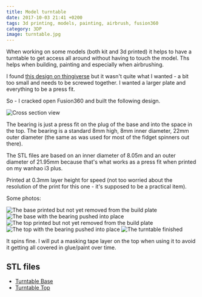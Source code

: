 ```yaml
---
title: Model turntable
date: 2017-10-03 21:41 +0200
tags: 3d printing, models, painting, airbrush, fusion360
category: 3DP
image: turntable.jpg
---
```


When working on some models (both kit and 3d printed) it helps to have a turntable to get access all around without having to touch the model. Ths helps when building, painting and especially when airbrushing.

I found [this design on thingiverse](https://www.thingiverse.com/thing:1662153) but it wasn't quite what I wanted - a bit too small and needs to be screwed together. I wanted a larger plate and everything to be a press fit.

So - I cracked open Fusion360 and built the following design.

![Cross section view](cross-section.png 'Cross section view')

The bearing is just a press fit on the plug of the base and into the space in the top. The bearing is a standard 8mm high, 8mm inner diameter, 22mm outer diameter (the same as was used for most of the fidget spinners out there).

The STL files are based on an inner diameter of 8.05m and an outer diameter of 21.95mm because that's what works as a press fit when printed on my wanhao i3 plus.

Printed at 0.3mm layer height for speed (not too worried about the resolution of the print for this one - it's supposed to be a practical item).

Some photos:

![The base printed but not yet removed from the build plate](base.jpg 'The base printed but not yet removed from the build plate')
![The base with the bearing pushed into place](base-bearing.jpg 'The base with the bearing pushed into place')
![The top printed but not yet removed from the build plate](top.jpg 'The top printed but not yet removed from the build plate')
![The top with the bearing pushed into place](top-bearing.jpg 'The top with the bearing pushed into place')
![The turntable finished](turntable.jpg 'The turntable finished')

It spins fine. I will put a masking tape layer on the top when using it to avoid it getting all covered in glue/paint over time.


## STL files

* [Turntable Base](TurntableBase.stl)
* [Turntable Top](TurntableTop.stl)
